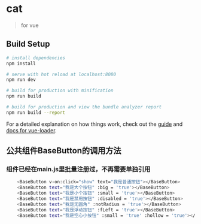 # cat

> for vue

## Build Setup

``` bash
# install dependencies
npm install

# serve with hot reload at localhost:8080
npm run dev

# build for production with minification
npm run build

# build for production and view the bundle analyzer report
npm run build --report
```

For a detailed explanation on how things work, check out the [guide](http://vuejs-templates.github.io/webpack/) and [docs for vue-loader](http://vuejs.github.io/vue-loader).

## 公共组件BaseButton的调用方法
### 组件已经在main.js里批量注册过，不再需要单独引用
``` bash
    <BaseButton v-on:click="show" text="我是普通按钮"></BaseButton>
    <BaseButton text="我是大个按钮" :big = 'true'></BaseButton>
    <BaseButton text="我是小个按钮" :small = 'true'></BaseButton>
    <BaseButton text="我是禁用按钮" :disabled = 'true'></BaseButton>
    <BaseButton text="我是无圆角" :notRadius = 'true'></BaseButton>
    <BaseButton text="我是浮动按钮" :fLeft = 'true'></BaseButton>
    <BaseButton text="我是空心小按钮" :small = 'true' :hollow = 'true'></BaseButton>

```
